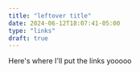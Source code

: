 ```yaml
---
title: "leftover title"
date: 2024-06-12T18:07:41-05:00
type: "links"
draft: true
---
```


Here's where I'll put the links yooooo
